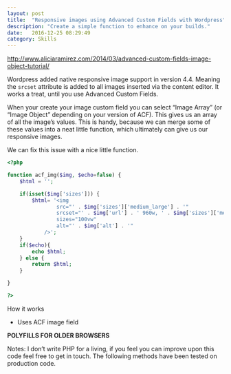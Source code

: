 ```yaml
---
layout: post
title:  "Responsive images using Advanced Custom Fields with Wordpress"
description: "Create a simple function to enhance on your builds."
date:   2016-12-25 08:29:49
category: Skills
---
```


http://www.aliciaramirez.com/2014/03/advanced-custom-fields-image-object-tutorial/

Wordpress added native responsive image support in version 4.4. Meaning the `srcset` attribute is added to all images inserted via the content editor. It works a treat, until you use Advanced Custom Fields. 

When your create your image custom field you can select “Image Array” (or “Image Object” depending on your version of ACF). This gives us an array of all the image’s values. This is handy, because we can merge some of these values into a neat little function, which ultimately can give us our responsive images.

We can fix this issue with a nice little function.

```php
<?php

function acf_img($img, $echo=false) {
	$html = '';

	if(isset($img['sizes'])) {
		$html= '<img 
				src="' . $img['sizes']['medium_large'] . '"
				srcset="' . $img['url'] . ' 960w, ' . $img['sizes']['medium_large'] . ' 768w, ' . $img['sizes']['medium'] . ' 320w"
				sizes="100vw"
				alt="' . $img['alt'] . '"
			/>';
	}
	if($echo){
		echo $html;
	} else {
		return $html;
	}

}

?>
```

How it works

- Uses ACF image field 

**POLYFILLS FOR OLDER BROWSERS**

Notes: I don’t write PHP for a living, if you feel you can improve upon this code feel free to get in touch. The following methods have been tested on production code.